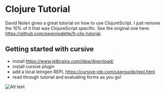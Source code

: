 # Clojure Tutorial

David Nolen gives a great tutorial on how to use ClojureScript. I just remove the 10% of it that was ClojureScript specific. See the original one here: https://github.com/swannodette/lt-cljs-tutorial.

## Getting started with cursive
- install https://www.jetbrains.com/idea/download/
- install cursive plugin
- add a local leinigen REPL https://cursive-ide.com/userguide/repl.html
- read through tutorial and evaluating forms as you go!

![Alt text](https://photos-2.dropbox.com/t/2/AAB8jMhTwBHwMjKE94b87nf7ant5-iWErkmVzILZJGy-SA/12/118850464/png/32x32/3/1473454800/0/2/Screenshot%202016-09-09%2009.46.55.png/EMaY1FsY78NVIAIoAg/D8wRau9ZsKt7pNvAatWiD0ft7wGyopb8Prhghb34j9o?size_mode=3&dl=0&size=2048x1536)

